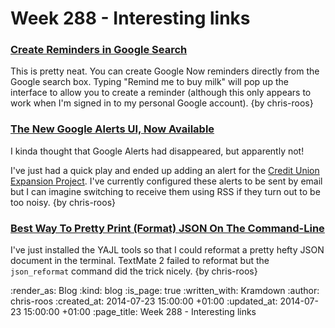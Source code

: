 Week 288 - Interesting links
============================

### [Create Reminders in Google Search](http://googlesystem.blogspot.co.uk/2014/07/create-reminders-in-google-search.html)

This is pretty neat. You can create Google Now reminders directly from the Google search box. Typing "Remind me to buy milk" will pop up the interface to allow you to create a reminder (although this only appears to work when I'm signed in to my personal Google account). {by chris-roos}


### [The New Google Alerts UI, Now Available](http://googlesystem.blogspot.co.uk/2014/07/the-new-google-alerts-ui-now-available.html)

I kinda thought that Google Alerts had disappeared, but apparently not!

I've just had a quick play and ended up adding an alert for the [Credit Union Expansion Project][CUEP]. I've currently configured these alerts to be sent by email but I can imagine switching to receive them using RSS if they turn out to be too noisy. {by chris-roos}


### [Best Way To Pretty Print (Format) JSON On The Command-Line](http://www.skorks.com/2013/04/the-best-way-to-pretty-print-json-on-the-command-line/#yajltools)

I've just installed the YAJL tools so that I could reformat a pretty hefty JSON document in the terminal. TextMate 2 failed to reformat but the `json_reformat` command did the trick nicely. {by chris-roos}


[CUEP]: https://github.com/freerange/bank/wiki/Credit-Union-Expansion-Project

:render_as: Blog
:kind: blog
:is_page: true
:written_with: Kramdown
:author: chris-roos
:created_at: 2014-07-23 15:00:00 +01:00
:updated_at: 2014-07-23 15:00:00 +01:00
:page_title: Week 288 - Interesting links
